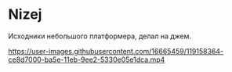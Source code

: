# Nizej

Исходники небольшого платформера, делал на джем.

https://user-images.githubusercontent.com/16665459/119158364-ce8d7000-ba5e-11eb-9ee2-5330e05e1dca.mp4

